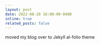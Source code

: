 ```yaml
---
layout: post
date: 2022-08-28 16:00:00-0400
inline: true
related_posts: false
---
```


moved my blog over to Jekyll al-folio theme
